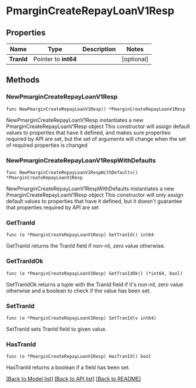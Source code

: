 # PmarginCreateRepayLoanV1Resp

## Properties

Name | Type | Description | Notes
------------ | ------------- | ------------- | -------------
**TranId** | Pointer to **int64** |  | [optional] 

## Methods

### NewPmarginCreateRepayLoanV1Resp

`func NewPmarginCreateRepayLoanV1Resp() *PmarginCreateRepayLoanV1Resp`

NewPmarginCreateRepayLoanV1Resp instantiates a new PmarginCreateRepayLoanV1Resp object
This constructor will assign default values to properties that have it defined,
and makes sure properties required by API are set, but the set of arguments
will change when the set of required properties is changed

### NewPmarginCreateRepayLoanV1RespWithDefaults

`func NewPmarginCreateRepayLoanV1RespWithDefaults() *PmarginCreateRepayLoanV1Resp`

NewPmarginCreateRepayLoanV1RespWithDefaults instantiates a new PmarginCreateRepayLoanV1Resp object
This constructor will only assign default values to properties that have it defined,
but it doesn't guarantee that properties required by API are set

### GetTranId

`func (o *PmarginCreateRepayLoanV1Resp) GetTranId() int64`

GetTranId returns the TranId field if non-nil, zero value otherwise.

### GetTranIdOk

`func (o *PmarginCreateRepayLoanV1Resp) GetTranIdOk() (*int64, bool)`

GetTranIdOk returns a tuple with the TranId field if it's non-nil, zero value otherwise
and a boolean to check if the value has been set.

### SetTranId

`func (o *PmarginCreateRepayLoanV1Resp) SetTranId(v int64)`

SetTranId sets TranId field to given value.

### HasTranId

`func (o *PmarginCreateRepayLoanV1Resp) HasTranId() bool`

HasTranId returns a boolean if a field has been set.


[[Back to Model list]](../README.md#documentation-for-models) [[Back to API list]](../README.md#documentation-for-api-endpoints) [[Back to README]](../README.md)


